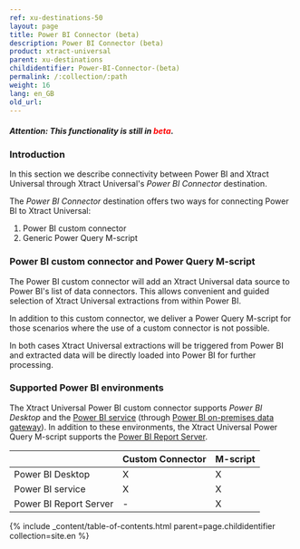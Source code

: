 ```yaml
---
ref: xu-destinations-50
layout: page
title: Power BI Connector (beta)
description: Power BI Connector (beta)
product: xtract-universal
parent: xu-destinations
childidentifier: Power-BI-Connector-(beta)
permalink: /:collection/:path
weight: 16
lang: en_GB
old_url: 
---
```


#### *Attention: This functionality is still in <span style="color:red">beta</span>.*<br>

### Introduction

In this section we describe connectivity between Power BI and Xtract Universal through Xtract Universal's *Power BI Connector* destination. <br>

The *Power BI Connector* destination offers two ways for connecting Power BI to Xtract Universal:

1. Power BI custom connector
2. Generic Power Query M-script

### Power BI custom connector and Power Query M-script

The Power BI custom connector will add an Xtract Universal data source to Power BI's list of data connectors. This allows convenient and guided selection of Xtract Universal extractions from within Power BI. <br>

In addition to this custom connector, we deliver a Power Query M-script for those scenarios where the use of a custom connector is not possible. <br>

In both cases Xtract Universal extractions will be triggered from Power BI and extracted data will be directly loaded into Power BI for further processing.<br>

### Supported Power BI environments

The Xtract Universal Power BI custom connector supports *Power BI Desktop* and the [Power BI service](https://docs.microsoft.com/en-us/power-bi/power-bi-overview#the-parts-of-power-bi) (through [Power BI on-premises data gateway](https://docs.microsoft.com/en-us/power-bi/service-gateway-onprem)). In addition to these environments, the Xtract Universal Power Query M-script supports the [Power BI Report Server](https://docs.microsoft.com/en-us/power-bi/report-server/get-started).<br>


|                        | Custom Connector | M-script |
|------------------------|------------------|----------|
| Power BI Desktop       |         X        |     X    |
| Power BI service       |         X        |     X    |
| Power BI Report Server |         -        |     X    |







{% include _content/table-of-contents.html parent=page.childidentifier collection=site.en %}
